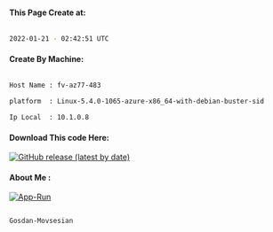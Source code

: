 
   
#### This Page Create at:

```bash

2022-01-21 - 02:42:51 UTC

```

#### Create By Machine:

```bash

Host Name : fv-az77-483

platform  : Linux-5.4.0-1065-azure-x86_64-with-debian-buster-sid

Ip Local  : 10.1.0.8

```
#### Download This code Here:

[![GitHub release (latest by date)](https://img.shields.io/github/v/release/Gosdan-Movsesian/Gosdan?style=for-the-badge&label=Download)](https://github.com/Gosdan-Movsesian/Gosdan/releases) 

</p> 

#### About Me :

[![App-Run](https://github.com/Gosdan-Movsesian/Gosdan/actions/workflows/App-Run.yml/badge.svg)](https://github.com/Gosdan-Movsesian/Gosdan/actions/workflows/App-Run.yml)

```bash

Gosdan-Movsesian

```

